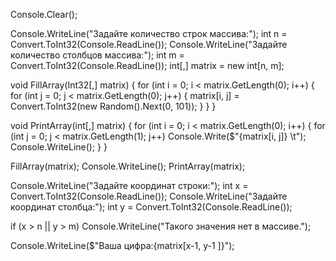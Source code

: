 Console.Clear();

Console.WriteLine("Задайте количество строк массива:");
int n = Convert.ToInt32(Console.ReadLine());
Console.WriteLine("Задайте количество столбцов массива:");
int m = Convert.ToInt32(Console.ReadLine());
int[,] matrix = new int[n, m];

void FillArray(Int32[,] matrix)
{
    for (int i = 0; i < matrix.GetLength(0); i++)
    {
        for (int j = 0; j < matrix.GetLength(0); j++)
        { matrix[i, j] = Convert.ToInt32(new Random().Next(0, 101)); }
    }
}

void PrintArray(int[,] matrix)
{
    for (int i = 0; i < matrix.GetLength(0); i++)
    {
        for (int j = 0; j < matrix.GetLength(1); j++)
            Console.Write($"{matrix[i, j]} \t");
        Console.WriteLine();
    }
}

FillArray(matrix);
Console.WriteLine();
PrintArray(matrix);

Console.WriteLine("Задайте координат строки:");
int x = Convert.ToInt32(Console.ReadLine());
Console.WriteLine("Задайте координат столбца:");
int y = Convert.ToInt32(Console.ReadLine());

if (x > n || y > m)
    Console.WriteLine("Такого значения нет в массиве.");
    
Console.WriteLine($"Ваша цифра:{matrix[x-1, y-1 ]}");